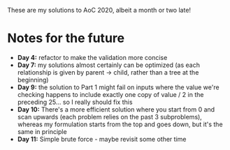 These are my solutions to AoC 2020, albeit a month or two late!

# Notes for the future

* **Day 4:** refactor to make the validation more concise
* **Day 7:** my solutions almost certainly can be optimized (as each relationship is given by parent -> child, rather than a tree at the beginning)
* **Day 9:** the solution to Part 1 might fail on inputs where the value we're checking happens to include exactly one copy of value / 2 in the preceding 25... so I really should fix this
* **Day 10:** There's a more efficient solution where you start from 0 and scan upwards (each problem relies on the past 3 subproblems), whereas my formulation starts from the top and goes down, but it's the same in principle
* **Day 11:** Simple brute force - maybe revisit some other time






